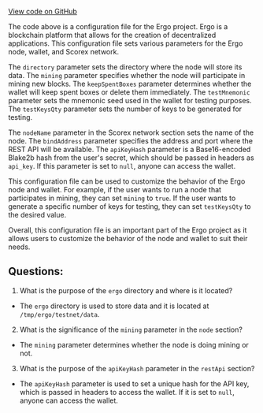 [View code on GitHub](https://github.com/ergoplatform/ergo/target/scala-2.12/classes/nodeTestnet/application.conf)

The code above is a configuration file for the Ergo project. Ergo is a blockchain platform that allows for the creation of decentralized applications. This configuration file sets various parameters for the Ergo node, wallet, and Scorex network.

The `directory` parameter sets the directory where the node will store its data. The `mining` parameter specifies whether the node will participate in mining new blocks. The `keepSpentBoxes` parameter determines whether the wallet will keep spent boxes or delete them immediately. The `testMnemonic` parameter sets the mnemonic seed used in the wallet for testing purposes. The `testKeysQty` parameter sets the number of keys to be generated for testing.

The `nodeName` parameter in the Scorex network section sets the name of the node. The `bindAddress` parameter specifies the address and port where the REST API will be available. The `apiKeyHash` parameter is a Base16-encoded Blake2b hash from the user's secret, which should be passed in headers as `api_key`. If this parameter is set to `null`, anyone can access the wallet.

This configuration file can be used to customize the behavior of the Ergo node and wallet. For example, if the user wants to run a node that participates in mining, they can set `mining` to `true`. If the user wants to generate a specific number of keys for testing, they can set `testKeysQty` to the desired value.

Overall, this configuration file is an important part of the Ergo project as it allows users to customize the behavior of the node and wallet to suit their needs.
## Questions: 
 1. What is the purpose of the `ergo` directory and where is it located?
- The `ergo` directory is used to store data and it is located at `/tmp/ergo/testnet/data`.

2. What is the significance of the `mining` parameter in the `node` section?
- The `mining` parameter determines whether the node is doing mining or not.

3. What is the purpose of the `apiKeyHash` parameter in the `restApi` section?
- The `apiKeyHash` parameter is used to set a unique hash for the API key, which is passed in headers to access the wallet. If it is set to `null`, anyone can access the wallet.